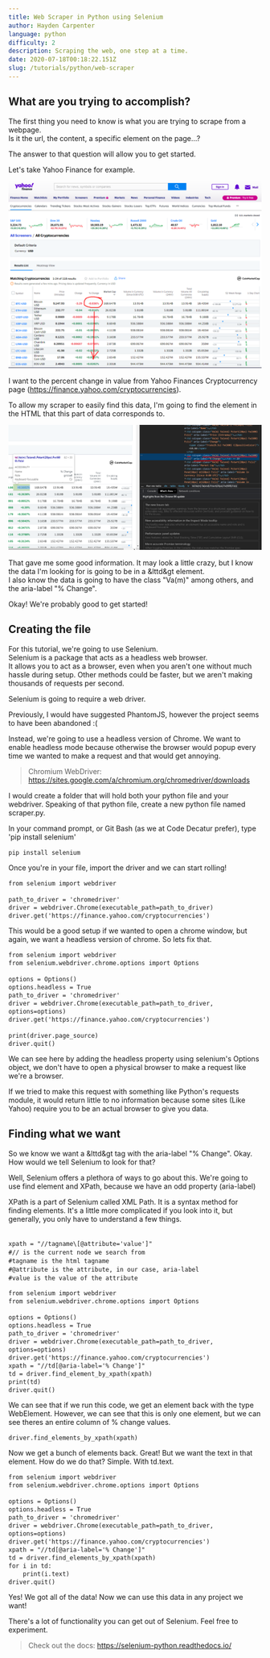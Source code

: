 ```yaml
---
title: Web Scraper in Python using Selenium
author: Hayden Carpenter
language: python
difficulty: 2
description: Scraping the web, one step at a time.
date: 2020-07-18T00:18:22.151Z
slug: /tutorials/python/web-scraper
---
```

## What are you trying to accomplish?

The first thing you need to know is what you are trying to scrape from a webpage.\
Is it the url, the content, a specific element on the page...?

The answer to that question will allow you to get started.

Let's take Yahoo Finance for example.

![Percent Change In Cryptocurrency Value](web-scraper-in-python-using-selenium/changepercent.png)

I want to the percent change in value from Yahoo Finances Cryptocurrency page
(<https://finance.yahoo.com/cryptocurrencies>).

To allow my scraper to easily find this data, I'm going to find the element in the HTML that this part of data corresponds to.

![Inspector View](web-scraper-in-python-using-selenium/inspector.png)

That gave me some good information. It may look a little crazy, but I know the data I'm looking for is going to be in a &lttd&gt element.\
I also know the data is going to have the class "Va(m)" among others, and the aria-label "% Change".

Okay! We're probably good to get started!

## Creating the file

For this tutorial, we're going to use Selenium.\
Selenium is a package that acts as a headless web browser.\
It allows you to act as a browser, even when you aren't one without much hassle during setup.
Other methods could be faster, but we aren't making thousands of requests per second.

Selenium is going to require a web driver. 

Previously, I would have suggested PhantomJS, however the project seems to have been abandoned :(

Instead, we're going to use a headless version of Chrome. We want to enable headless mode because otherwise the browser would popup every time we wanted to make a request and that would get annoying.

> Chromium WebDriver: <https://sites.google.com/a/chromium.org/chromedriver/downloads>

I would create a folder that will hold both your python file and your webdriver.
Speaking of that python file, create a new python file named scraper.py.

In your command prompt, or Git Bash (as we at Code Decatur prefer), type 'pip install selenium'

```
pip install selenium
```

Once you're in your file, import the driver and we can start rolling!

```
from selenium import webdriver

path_to_driver = 'chromedriver'
driver = webdriver.Chrome(executable_path=path_to_driver)
driver.get('https://finance.yahoo.com/cryptocurrencies')
```

This would be a good setup if we wanted to open a chrome window, but again, we want a headless version of chrome. So lets fix that.

```
from selenium import webdriver
from selenium.webdriver.chrome.options import Options

options = Options()
options.headless = True
path_to_driver = 'chromedriver'
driver = webdriver.Chrome(executable_path=path_to_driver, options=options)
driver.get('https://finance.yahoo.com/cryptocurrencies')

print(driver.page_source)
driver.quit()
```

We can see here by adding the headless property using selenium's Options object, we don't have to open a physical browser to make a request like we're a browser.

If we tried to make this request with something like Python's requests module, it would return little to no information because some sites (Like Yahoo) require you to be an actual browser to give you data.

## Finding what we want

So we know we want a &lttd&gt tag with the aria-label "% Change".
Okay.
How would we tell Selenium to look for that?

Well, Selenium offers a plethora of ways to go about this.
We're going to use find element and XPath, because we have an odd property (aria-label)

XPath is a part of Selenium called XML Path. It is a syntax method for finding elements.
It's a little more complicated if you look into it, but generally, you only have to understand a few things.

<deckgo-highlight-code language="python">
<code slot="code">
xpath = "//tagname\[@attribute='value']"
#// is the current node we search from
#tagname is the html tagname
#@attribute is the attribute, in our case, aria-label
#value is the value of the attribute
</code>
</deckgo-highlight-code>

```
from selenium import webdriver
from selenium.webdriver.chrome.options import Options

options = Options()
options.headless = True
path_to_driver = 'chromedriver'
driver = webdriver.Chrome(executable_path=path_to_driver, options=options)
driver.get('https://finance.yahoo.com/cryptocurrencies')
xpath = "//td[@aria-label='% Change']"
td = driver.find_element_by_xpath(xpath)
print(td)
driver.quit()
```

We can see that if we run this code, we get an element back with the type WebElement.
However, we can see that this is only one element, but we can see theres an entire column of % change values.

```
driver.find_elements_by_xpath(xpath)
```

Now we get a bunch of elements back. Great!
But we want the text in that element. How do we do that? 
Simple. With td.text.

```
from selenium import webdriver
from selenium.webdriver.chrome.options import Options

options = Options()
options.headless = True
path_to_driver = 'chromedriver'
driver = webdriver.Chrome(executable_path=path_to_driver, options=options)
driver.get('https://finance.yahoo.com/cryptocurrencies')
xpath = "//td[@aria-label='% Change']"
td = driver.find_elements_by_xpath(xpath)
for i in td:
    print(i.text)
driver.quit()
```

Yes! We got all of the data! Now we can use this data in any project we want!

There's a lot of functionality you can get out of Selenium. Feel free to experiment.

> Check out the docs: <https://selenium-python.readthedocs.io/>